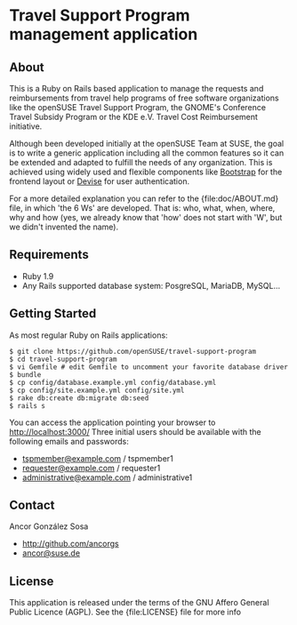 # Travel Support Program management application

## About

This is a Ruby on Rails based application to manage the requests and
reimbursements from travel help programs of free software organizations like the
openSUSE Travel Support Program, the GNOME's Conference Travel Subsidy Program
or the KDE e.V. Travel Cost Reimbursement initiative.

Although been developed initially at the openSUSE Team at SUSE, the goal is to
write a generic application including all the common features so it can be extended
and adapted to fulfill the needs of any organization. This is achieved using
widely used and flexible components like [Bootstrap](http://github.com/twitter/bootstrap)
for the frontend layout or [Devise](https://github.com/plataformatec/devise)
for user authentication.

For a more detailed explanation you can refer to the {file:doc/ABOUT.md} file, in
which 'the 6 Ws' are developed. That is: who, what, when, where, why and how (yes,
we already know that 'how' does not start with 'W', but we didn't invented the
name).

## Requirements

* Ruby 1.9
* Any Rails supported database system: PosgreSQL, MariaDB, MySQL...

## Getting Started

As most regular Ruby on Rails applications:

```
$ git clone https://github.com/openSUSE/travel-support-program
$ cd travel-support-program
$ vi Gemfile # edit Gemfile to uncomment your favorite database driver
$ bundle
$ cp config/database.example.yml config/database.yml
$ cp config/site.example.yml config/site.yml
$ rake db:create db:migrate db:seed
$ rails s
```

You can access the application pointing your browser to <http://localhost:3000/>
Three initial users should be available with the following emails and passwords:

* tspmember@example.com / tspmember1
* requester@example.com / requester1
* administrative@example.com / administrative1

## Contact

Ancor González Sosa

* http://github.com/ancorgs
* ancor@suse.de

## License

This application is released under the terms of the GNU Affero General Public
Licence (AGPL). See the {file:LICENSE} file for more info
